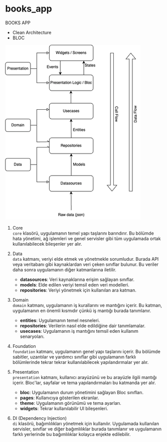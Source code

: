 # books_app

BOOKS APP

- Clean Architecture 
- BLOC

![Proje Yapısı](ss.png)

1. Core  
   `core` klasörü, uygulamanın temel yapı taşlarını barındırır. Bu bölümde hata yönetimi, ağ işlemleri ve genel servisler gibi tüm uygulamada ortak kullanılabilecek bileşenler yer alır.

2. Data  
   `data` katmanı, veriyi elde etmek ve yönetmekle sorumludur. Burada API veya veritabanı gibi kaynaklardan veri çeken sınıflar bulunur. Bu veriler daha sonra uygulamanın diğer katmanlarına iletilir.

   - **datasources**: Veri kaynaklarına erişim sağlayan sınıflar.
   - **models**: Elde edilen veriyi temsil eden veri modelleri.
   - **repositories**: Veriyi yönetmek için kullanılan ara katman.

3. Domain  
   `domain` katmanı, uygulamanın iş kurallarını ve mantığını içerir. Bu katman, uygulamanın en önemli kısmıdır çünkü iş mantığı burada tanımlanır.

   - **entities**: Uygulamanın temel nesneleri.
   - **repositories**: Verilerin nasıl elde edildiğine dair tanımlamalar.
   - **usecases**: Uygulamanın iş mantığını temsil eden kullanım senaryoları.

4. Foundation  
   `foundation` katmanı, uygulamanın genel yapı taşlarını içerir. Bu bölümde sabitler, uzantılar ve yardımcı sınıflar gibi uygulamanın farklı bölümlerinde tekrar tekrar kullanılabilecek yapılandırmalar yer alır.

5. Presentation  
   `presentation` katmanı, kullanıcı arayüzünü ve bu arayüzle ilgili mantığı içerir. Bloc'lar, sayfalar ve tema yapılandırmaları bu katmanda yer alır.

   - **bloc**: Uygulamanın durum yönetimini sağlayan Bloc sınıfları.
   - **pages**: Kullanıcıya gösterilen ekranlar.
   - **theme**: Uygulamanın görünümü ve tema ayarları.
   - **widgets**: Tekrar kullanılabilir UI bileşenleri.

6. DI (Dependency Injection)  
   `di` klasörü, bağımlılıkları yönetmek için kullanılır. Uygulamada kullanılan servisler, sınıflar ve diğer bağımlılıklar burada tanımlanır ve uygulamanın farklı yerlerinde bu bağımlılıklar kolayca enjekte edilebilir.
